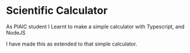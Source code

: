 # Scientific Calculator
<p>As PIAIC student I Learnt to make a simple calculator with Typescript, and NodeJS</p>
<p> I have made this as extended to that simple calculator.</p>

